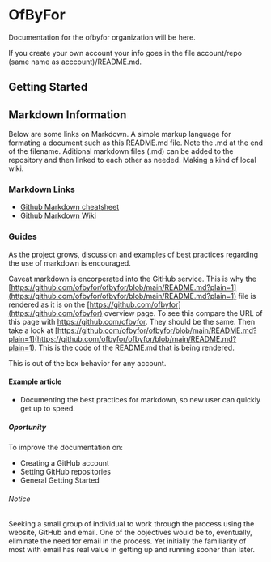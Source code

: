 # OfByFor

Documentation for the ofbyfor organization will be here.

If you create your own account your info goes in the file account/repo (same name as acccount)/README.md.

## Getting Started
   

## Markdown Information

Below are some links on Markdown. A simple markup language for formating a document such as this README.md file. Note the .md at the end of the filename. Aditional markdown files (.md) can be added to the repository and then linked to each other as needed. Making a kind of local wiki.

### Markdown Links
- [Github Markdown cheatsheet](https://github.com/adam-p/markdown-here/wiki/Markdown-Cheatsheet)
- [Github Markdown Wiki](https://docs.github.com/en/get-started/writing-on-github/getting-started-with-writing-and-formatting-on-github/basic-writing-and-formatting-syntax)

### Guides
As the project grows, discussion and examples of best practices regarding the use of markdown is encouraged. 

Caveat markdown is encorperated into the GitHub service. This is why the 
[https://github.com/ofbyfor/ofbyfor/blob/main/README.md?plain=1](https://github.com/ofbyfor/ofbyfor/blob/main/README.md?plain=1) 
file is rendered as it is on the 
[https://github.com/ofbyfor](https://github.com/ofbyfor) 
overview page. To see this compare the URL of this page with 
https://github.com/ofbyfor. They should be the same. 
Then take a look at 
[https://github.com/ofbyfor/ofbyfor/blob/main/README.md?plain=1](https://github.com/ofbyfor/ofbyfor/blob/main/README.md?plain=1). 
This is the code of the README.md that is being rendered. 

This is out of the box behavior for any account.

#### Example article
- Documenting the best practices for markdown, so new user can quickly get up to speed.

##### Oportunity
To improve the documentation on:
- Creating a GitHub account
- Setting GitHub repositories
- General Getting Started 

###### Notice
Seeking a small group of individual to work through the process using the website, GitHub and email. One of the objectives would be to, eventually, eliminate the need for email in the process. Yet initially the familiarity of most with email has real value in getting up and running sooner than later.

<!--
**ofbyfor/ofbyfor** is a ✨ _special_ ✨ repository because its `README.md` (this file) appears on your GitHub profile.

Here are some ideas to get you started:

- 🔭 I’m currently working on ...
- 🌱 I’m currently learning ...
- 👯 I’m looking to collaborate on ...
- 🤔 I’m looking for help with ...
- 💬 Ask me about ...
- 📫 How to reach me: ...
- 😄 Pronouns: ...
- ⚡ Fun fact: ...

### Hi there 👋
-->
